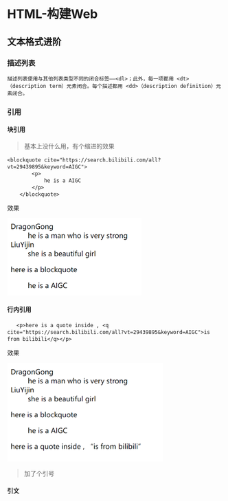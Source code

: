 # HTML-构建Web

## 文本格式进阶

### 描述列表

~~~
描述列表使用与其他列表类型不同的闭合标签——<dl>；此外，每一项都用 <dt>（description term）元素闭合。每个描述都用 <dd>（description definition）元素闭合。
~~~

### 引用

#### 块引用

> 基本上没什么用，有个缩进的效果

~~~
<blockquote cite="https://search.bilibili.com/all?vt=29439895&keyword=AIGC">
        <p>
            he is a AIGC
        </p>
    </blockquote>
~~~

效果

<img src="HTML-%E6%9E%84%E5%BB%BAWeb/image-20230628133353815.png" alt="image-20230628133353815" style="zoom:50%;" />

#### 行内引用

~~~
   <p>here is a quote inside , <q cite="https://search.bilibili.com/all?vt=29439895&keyword=AIGC">is from bilibili</q></p>

~~~

效果

<img src="HTML-%E6%9E%84%E5%BB%BAWeb/image-20230628133710833.png" alt="image-20230628133710833" style="zoom:50%;" />

> 加了个引号

#### 引文

